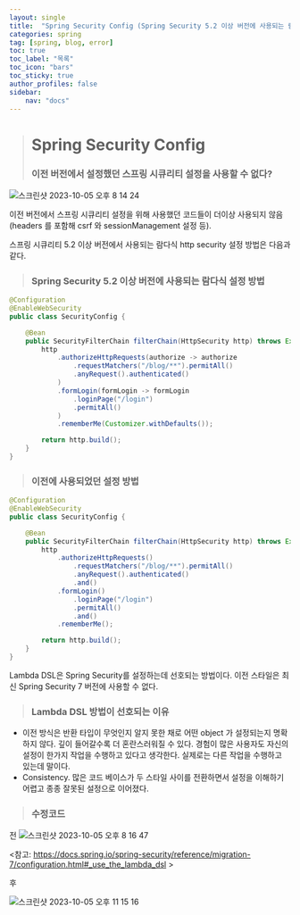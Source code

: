 ```yaml
---
layout: single
title:  "Spring Security Config (Spring Security 5.2 이상 버전에 사용되는 람다식 설정 방법)"
categories: spring
tag: [spring, blog, error]
toc: true
toc_label: "목록"
toc_icon: "bars"
toc_sticky: true
author_profiles: false
sidebar:
    nav: "docs"
---
```



># Spring Security Config
>### 이전 버전에서 설정했던 스프링 시큐리티 설정을 사용할 수 없다?

![스크린샷 2023-10-05 오후 8 14 24](https://github.com/5selny/5selny.github.io/assets/115622936/cfb4709e-af6e-4b59-b905-8c879027a03c)

이전 버전에서 스프링 시큐리티 설정을 위해 사용했던 코드들이 더이상 사용되지 않음(headers 를 포함해 csrf 와 sessionManagement 설정 등).  


스프링 시큐리티 5.2 이상 버전에서 사용되는 람다식 http security 설정 방법은 다음과 같다. 

>### Spring Security 5.2 이상 버전에 사용되는 람다식 설정 방법


```java
@Configuration
@EnableWebSecurity
public class SecurityConfig {

    @Bean
    public SecurityFilterChain filterChain(HttpSecurity http) throws Exception {
        http
            .authorizeHttpRequests(authorize -> authorize
                .requestMatchers("/blog/**").permitAll()
                .anyRequest().authenticated()
            )
            .formLogin(formLogin -> formLogin
                .loginPage("/login")
                .permitAll()
            )
            .rememberMe(Customizer.withDefaults());

        return http.build();
    }
}
```

>### 이전에 사용되었던 설정 방법

```java
@Configuration
@EnableWebSecurity
public class SecurityConfig {

    @Bean
    public SecurityFilterChain filterChain(HttpSecurity http) throws Exception {
        http
            .authorizeHttpRequests()
                .requestMatchers("/blog/**").permitAll()
                .anyRequest().authenticated()
                .and()
            .formLogin()
                .loginPage("/login")
                .permitAll()
                .and()
            .rememberMe();

        return http.build();
    }
}
```

Lambda DSL은 Spring Security를 설정하는데 선호되는 방법이다. 이전 스타일은 최신 Spring Security 7 버전에 사용할 수 없다. 



>### Lambda DSL 방법이 선호되는 이유

- 이전 방식은 반환 타입이 무엇인지 알지 못한 채로 어떤 object 가 설정되는지 명확하지 않다. 깊이 들어갈수록 더 혼란스러워질 수 있다. 경험이 많은 사용자도 자신의 설정이 한가지 작업을 수행하고 있다고 생각한다. 실제로는 다른 작업을 수행하고 있는데 말이다.
- Consistency. 많은 코드 베이스가 두 스타일 사이를 전환하면서 설정을 이해하기 어렵고 종종 잘못된 설정으로 이어졌다.


>### 수정코드

전
![스크린샷 2023-10-05 오후 8 16 47](https://github.com/5selny/5selny.github.io/assets/115622936/d83aea81-2e5a-4563-890e-e2e330601471) 


<참고: https://docs.spring.io/spring-security/reference/migration-7/configuration.html#_use_the_lambda_dsl >

후

![스크린샷 2023-10-05 오후 11 15 16](https://github.com/5selny/5selny.github.io/assets/115622936/480db4be-f28a-41a0-a5e0-998d814af1cc)


